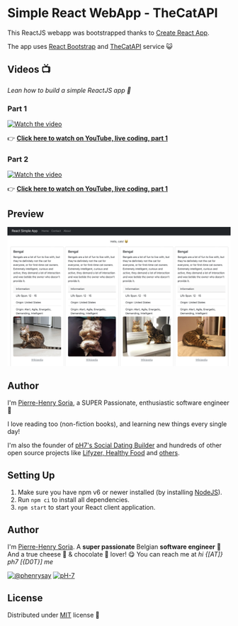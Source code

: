 # Simple React WebApp - TheCatAPI

This ReactJS webapp was bootstrapped thanks to [Create React App](https://github.com/facebook/create-react-app).

The app uses [React Bootstrap](https://github.com/react-bootstrap/react-bootstrap) and [TheCatAPI](https://thecatapi.com) service 😺

## Videos 📺

*Lean how to build a simple ReactJS app 🚀*

### Part 1

[![Watch the video][video1-thumbnail]](https://www.youtube.com/watch?v=kUR3XAFR3K0)

👉 **[Click here to watch on YouTube, live coding, part 1](https://www.youtube.com/watch?v=kUR3XAFR3K0)**


### Part 2

[![Watch the video][video2-thumbnail]](https://www.youtube.com/watch?v=d0IHEn5GeGU)

👉 **[Click here to watch on YouTube, live coding, part 1](https://www.youtube.com/watch?v=d0IHEn5GeGU)**

## Preview

![Cat API WebApp project - Homepage example](homepage-cat-api-webapp-example.png)

## Author

I'm [Pierre-Henry Soria](http://ph7.me), a SUPER Passionate, enthusiastic software engineer 🤖

I love reading too (non-fiction books), and learning new things every single day!

I'm also the founder of [pH7's Social Dating Builder](https://github.com/pH7Software/pH7-Social-Dating-CMS) and hundreds of other open source projects like [Lifyzer, Healthy Food](https://github.com/Lifyzer) and [others](https://github.com/pH-7?tab=repositories).


## Setting Up

1. Make sure you have npm v6 or newer installed (by installing [NodeJS](https://nodejs.org/en/download)).
2. Run `npm ci` to install all dependencies.
3. `npm start` to start your React client application.


## Author

I'm [Pierre-Henry Soria](https://ph7.me). A **super passionate** Belgian **software engineer** 🤗 And a true cheese 🧀 & chocolate 🍫 lover! 😋 You can reach me at *hi {[AT]} ph7 [{D0T}] me*

[![@phenrysay](https://img.shields.io/badge/Twitter-1DA1F2?style=for-the-badge&logo=twitter&logoColor=white)](https://twitter.com/phenrysay "Follow Me on Twitter") [![pH-7](https://img.shields.io/badge/GitHub-100000?style=for-the-badge&logo=github&logoColor=white)](https://github.com/pH-7 "Follow Me on GitHub")


## License

Distributed under [MIT](https://opensource.org/licenses/MIT) license 🎉


<!-- GitHub's Markdown reference links -->
[video1-thumbnail]: https://i1.ytimg.com/vi/kUR3XAFR3K0/maxresdefault.jpg
[video2-thumbnail]: https://i1.ytimg.com/vi/d0IHEn5GeGU/maxresdefault.jpg

